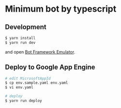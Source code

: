# Minimum bot by typescript
## Development
```sh
$ yarn install
$ yarn run dev
```

and open [Bot Framework Emulator](https://github.com/microsoft/botframework-emulator).

## Deploy to Google App Engine
```sh
# edit MicrosoftAppId
$ cp env.sample.yaml env.yaml
$ vi env.yaml

# deploy
$ yarn run deploy
```
